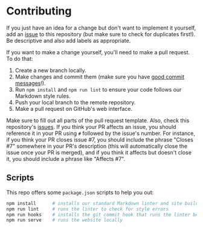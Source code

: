 # Contributing

If you just have an idea for a change but don't want to implement it yourself,
add an [issue](https://github.com/ubclaunchpad/docs/issues) to this repository
(but make sure to check for duplicates first!). Be descriptive and also add
labels as appropriate.

If you want to make a change yourself, you'll need to make a pull request.
To do that:

1. Create a new branch locally.
2. Make changes and commit them (make sure you have
  [good commit messages](https://chris.beams.io/posts/git-commit/#seven-rules)!).
3. Run `npm install` and `npm run lint` to ensure your code follows our Markdown style rules.
4. Push your local branch to the remote repository.
5. Make a pull request on GitHub's web interface.

Make sure to fill out all parts of the pull request template.
Also, check this repository's [issues](https://github.com/ubclaunchpad/docs/issues).
If you think your PR affects an issue, you should reference it in your PR using
`#` followed by the issue's number. For instance, if you think your PR closes
issue #7, you should include the phrase "Closes #7" somewhere in your PR's
description (this will automatically close the issue once your PR is merged),
and if you think it affects but doesn't close it, you should include a phrase
like "Affects #7".

## Scripts

This repo offers some `package.json` scripts to help you out:

```sh
npm install      # installs our standard Markdown linter and site builder
npm run lint     # runs the linter to check for style errors
npm run hooks    # installs the git commit hook that runs the linter before you commit
npm run serve    # runs the website locally
```
